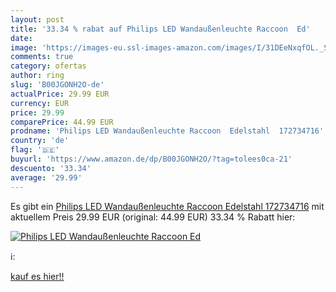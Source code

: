 ```yaml
---
layout: post
title: '33.34 % rabat auf Philips LED Wandaußenleuchte Raccoon  Ed'
date: 
image: 'https://images-eu.ssl-images-amazon.com/images/I/31DEeNxqfOL._SL200_.jpg'
comments: true
category: ofertas
author: ring
slug: 'B00JGONH2O-de'
actualPrice: 29.99 EUR
currency: EUR
price: 29.99
comparePrice: 44.99 EUR
prodname: 'Philips LED Wandaußenleuchte Raccoon  Edelstahl  172734716'
country: 'de'
flag: '🇩🇪'
buyurl: 'https://www.amazon.de/dp/B00JGONH2O/?tag=tolees0ca-21'
descuento: '33.34'
average: '29.99'
---
```


Es gibt ein [Philips LED Wandaußenleuchte Raccoon  Edelstahl  172734716](https://www.amazon.de/dp/B00JGONH2O/?tag=tolees0ca-21) mit aktuellem Preis 29.99 EUR (original: 44.99 EUR) 33.34 % Rabatt hier:

[![Philips LED Wandaußenleuchte Raccoon  Ed](https://images-eu.ssl-images-amazon.com/images/I/31DEeNxqfOL._SL200_.jpg)](https://www.amazon.de/dp/B00JGONH2O/?tag=tolees0ca-21)

ℹ️:


[kauf es hier!!](https://www.amazon.de/dp/B00JGONH2O/?tag=tolees0ca-21)
